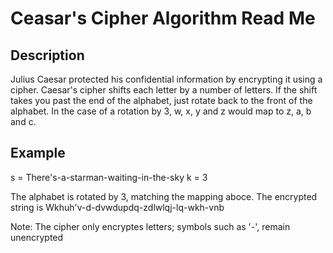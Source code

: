 # Ceasar's Cipher Algorithm Read Me

## Description

Julius Caesar protected his confidential information by encrypting it using a cipher. Caesar's cipher shifts each letter by a number of letters. If the shift takes you past the end of the alphabet, just rotate back to the front of the alphabet. In the case of a rotation by 3, w, x, y and z would map to z, a, b and c.

## Example

s = There's-a-starman-waiting-in-the-sky
k = 3

The alphabet is rotated by 3, matching the mapping aboce.  The encrypted string is Wkhuh'v-d-dvwdupdq-zdlwlqj-lq-wkh-vnb

Note: The cipher only encryptes letters; symbols such as '-', remain unencrypted